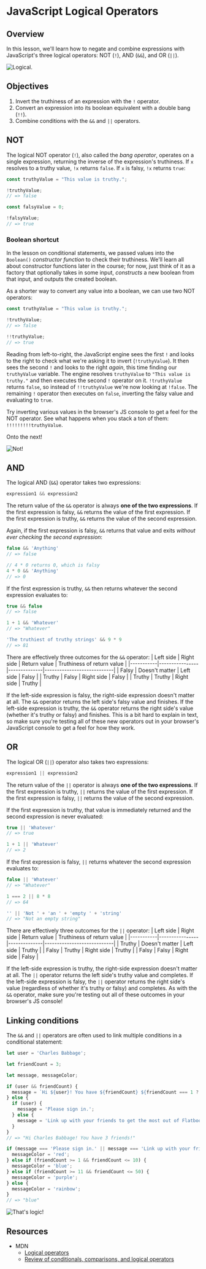 # JavaScript Logical Operators

## Overview
In this lesson, we'll learn how to negate and combine expressions with JavaScript's three logical operators: NOT (`!`), AND (`&&`), and OR (`||`).

<picture>
  <source srcset="https://curriculum-content.s3.amazonaws.com/web-development/js/basics/logical-operators-readme/logical.webp" type="image/webp">
  <source srcset="https://curriculum-content.s3.amazonaws.com/web-development/js/basics/logical-operators-readme/logical.gif" type="image/gif">
  <img src="https://curriculum-content.s3.amazonaws.com/web-development/js/basics/logical-operators-readme/logical.gif" alt="Logical.">
</picture>

## Objectives
1. Invert the truthiness of an expression with the `!` operator.
2. Convert an expression into its boolean equivalent with a double bang (`!!`).
3. Combine conditions with the `&&` and `||` operators.

## NOT
The logical NOT operator (`!`), also called the _bang operator_, operates on a single expression, returning the inverse of the expression's truthiness. If `x` resolves to a truthy value, `!x` returns `false`. If `x` is falsy, `!x` returns `true`:
```js
const truthyValue = "This value is truthy.";

!truthyValue;
// => false

const falsyValue = 0;

!falsyValue;
// => true
```

### Boolean shortcut
In the lesson on conditional statements, we passed values into the `Boolean()` _constructor function_ to check their truthiness. We'll learn all about constructor functions later in the course; for now, just think of it as a factory that optionally takes in some input, _constructs_ a new boolean from that input, and outputs the created boolean.

As a shorter way to convert any value into a boolean, we can use two NOT operators:
```js
const truthyValue = "This value is truthy.";

!truthyValue;
// => false

!!truthyValue;
// => true
```

Reading from left-to-right, the JavaScript engine sees the first `!` and looks to the right to check what we're asking it to invert (`!truthyValue`). It then sees the second `!` and looks to the right _again_, this time finding our `truthyValue` variable. The engine resolves `truthyValue` to `"This value is truthy."` and then executes the second `!` operator on it. `!truthyValue` returns `false`, so instead of `!!truthyValue` we're now looking at `!false`. The remaining `!` operator then executes on `false`, inverting the falsy value and evaluating to `true`.

Try inverting various values in the browser's JS console to get a feel for the NOT operator. See what happens when you stack a ton of them: `!!!!!!!!!truthyValue`.

Onto the next!

<picture>
  <source srcset="https://curriculum-content.s3.amazonaws.com/web-development/js/basics/logical-operators-readme/not.webp" type="image/webp">
  <source srcset="https://curriculum-content.s3.amazonaws.com/web-development/js/basics/logical-operators-readme/not.gif" type="image/gif">
  <img src="https://curriculum-content.s3.amazonaws.com/web-development/js/basics/logical-operators-readme/not.gif" alt="Not!">
</picture>

## AND
The logical AND (`&&`) operator takes two expressions:
```js
expression1 && expression2
```

The return value of the `&&` operator is always **one of the two expressions**. If the first expression is falsy, `&&` returns the value of the first expression. If the first expression is truthy, `&&` returns the value of the second expression.

Again, if the first expression is falsy, `&&` returns that value and exits _without ever checking the second expression_:
```js
false && 'Anything'
// => false

// 4 * 0 returns 0, which is falsy
4 * 0 && 'Anything'
// => 0
```

If the first expression is truthy, `&&` then returns whatever the second expression evaluates to:
```js
true && false
// => false

1 + 1 && 'Whatever'
// => "Whatever"

'The truthiest of truthy strings' && 9 * 9
// => 81
```

There are effectively three outcomes for the `&&` operator:
| Left side |   Right side   | Return value | Truthiness of return value |
|-----------|----------------|--------------|----------------------------|
|   Falsy   | Doesn't matter |  Left side   |           Falsy            |
|   Truthy  |     Falsy      |  Right side  |           Falsy            |
|   Truthy  |     Truthy     |  Right side  |           Truthy           |

If the left-side expression is falsy, the right-side expression doesn't matter at all. The `&&` operator returns the left side's falsy value and finishes. If the left-side expression is truthy, the `&&` operator returns the right side's value (whether it's truthy or falsy) and finishes. This is a bit hard to explain in text, so make sure you're testing all of these new operators out in your browser's JavaScript console to get a feel for how they work.

## OR
The logical OR (`||`) operator also takes two expressions:
```js
expression1 || expression2
```

The return value of the `||` operator is always **one of the two expressions**. If the first expression is truthy, `||` returns the value of the first expression. If the first expression is falsy, `||` returns the value of the second expression.

If the first expression is truthy, that value is immediately returned and the second expression is never evaluated:
```js
true || 'Whatever'
// => true

1 + 1 || 'Whatever'
// => 2
```

If the first expression is falsy, `||` returns whatever the second expression evaluates to:
```js
false || 'Whatever'
// => "Whatever"

1 === 2 || 8 * 8
// => 64

'' || 'Not ' + 'an ' + 'empty ' + 'string'
// => "Not an empty string"
```

There are effectively three outcomes for the `||` operator:
| Left side |   Right side   | Return value | Truthiness of return value |
|-----------|----------------|--------------|----------------------------|
|   Truthy  | Doesn't matter |  Left side   |           Truthy           |
|   Falsy   |     Truthy     |  Right side  |           Truthy           |
|   Falsy   |     Falsy      |  Right side  |           Falsy            |

If the left-side expression is truthy, the right-side expression doesn't matter at all. The `||` operator returns the left side's truthy value and completes. If the left-side expression is falsy, the `||` operator returns the right side's value (regardless of whether it's truthy or falsy) and completes. As with the `&&` operator, make sure you're testing out all of these outcomes in your browser's JS console!

## Linking conditions
The `&&` and `||` operators are often used to link multiple conditions in a conditional statement:
```js
let user = 'Charles Babbage';

let friendCount = 3;

let message, messageColor;

if (user && friendCount) {
  message = `Hi ${user}! You have ${friendCount} ${friendCount === 1 ? 'friend' : 'friends'}!`;
} else {
  if (user) {
    message = 'Please sign in.';
  } else {
    message = 'Link up with your friends to get the most out of Flatbook!';
  }
}
// => "Hi Charles Babbage! You have 3 friends!"

if (message === 'Please sign in.' || message === 'Link up with your friends to get the most out of Flatbook!') {
  messageColor = 'red';
} else if (friendCount >= 1 && friendCount <= 10) {
  messageColor = 'blue';
} else if (friendCount >= 11 && friendCount <= 50) {
  messageColor = 'purple';
} else {
  messageColor = 'rainbow';
}
// => "blue"
```

<picture>
  <source srcset="https://curriculum-content.s3.amazonaws.com/web-development/js/basics/logical-operators-readme/thats_logic.webp" type="image/webp">
  <source srcset="https://curriculum-content.s3.amazonaws.com/web-development/js/basics/logical-operators-readme/thats_logic.gif" type="image/gif">
  <img src="https://curriculum-content.s3.amazonaws.com/web-development/js/basics/logical-operators-readme/thats_logic.gif" alt="That's logic!">
</picture>

## Resources
- MDN
  + [Logical operators](https://developer.mozilla.org/en-US/docs/Web/JavaScript/Reference/Operators/Logical_Operators)
  + [Review of conditionals, comparisons, and logical operators](https://developer.mozilla.org/en-US/docs/Learn/JavaScript/Building_blocks/conditionals)
